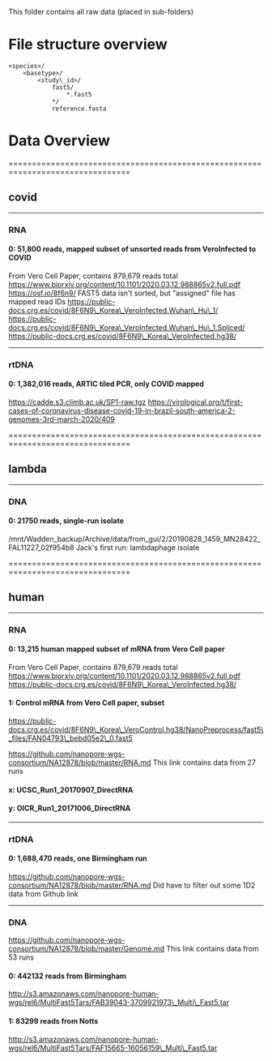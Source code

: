 This folder contains all raw data (placed in sub-folders)

# File structure overview

```
<species>/
    <basetype>/
        <study\_id>/
            fast5/
                *.fast5
            */
            reference.fasta
```

# Data Overview

================================================================================
## covid
--------------------------------------------------------------------------------
### RNA
#### 0: 51,800 reads, mapped subset of unsorted reads from VeroInfected to COVID
From Vero Cell Paper, contains 879,679 reads total
https://www.biorxiv.org/content/10.1101/2020.03.12.988865v2.full.pdf
https://osf.io/8f6n9/
FAST5 data isn't sorted, but "assigned" file has mapped read IDs
https://public-docs.crg.es/covid/8F6N9\_Korea\_VeroInfected.Wuhan\_Hu\_1/
https://public-docs.crg.es/covid/8F6N9\_Korea\_VeroInfected.Wuhan\_Hu\_1.Spliced/
https://public-docs.crg.es/covid/8F6N9\_Korea\_VeroInfected.hg38/

--------------------------------------------------------------------------------
### rtDNA
#### 0: 1,382,016 reads, ARTIC tiled PCR, only COVID mapped
https://cadde.s3.climb.ac.uk/SP1-raw.tgz
https://virological.org/t/first-cases-of-coronavirus-disease-covid-19-in-brazil-south-america-2-genomes-3rd-march-2020/409



================================================================================
## lambda
--------------------------------------------------------------------------------
### DNA
#### 0: 21750 reads, single-run isolate
/mnt/Wadden\_backup/Archive/data/from\_gui/2/20190828\_1459\_MN28422\_FAL11227\_02f954b8
Jack's first run: lambdaphage isolate



================================================================================
## human
--------------------------------------------------------------------------------
### RNA
#### 0: 13,215 human mapped subset of mRNA from Vero Cell paper
From Vero Cell Paper, contains 879,679 reads total
https://www.biorxiv.org/content/10.1101/2020.03.12.988865v2.full.pdf
https://public-docs.crg.es/covid/8F6N9\_Korea\_VeroInfected.hg38/
#### 1: Control mRNA from Vero Cell paper, subset
https://public-docs.crg.es/covid/8F6N9\_Korea\_VeroControl.hg38/NanoPreprocess/fast5\_files/FAN04793\_bebd05e2\_0.fast5

https://github.com/nanopore-wgs-consortium/NA12878/blob/master/RNA.md
This link contains data from 27 runs
#### x: UCSC\_Run1\_20170907\_DirectRNA
#### y: OICR\_Run1\_20171006\_DirectRNA

--------------------------------------------------------------------------------
### rtDNA
#### 0: 1,688,470 reads, one Birmingham run
https://github.com/nanopore-wgs-consortium/NA12878/blob/master/RNA.md
Did have to filter out some 1D2 data from Github link

--------------------------------------------------------------------------------
### DNA
https://github.com/nanopore-wgs-consortium/NA12878/blob/master/Genome.md
This link contains data from 53 runs
#### 0: 442132 reads from Birmingham
http://s3.amazonaws.com/nanopore-human-wgs/rel6/MultiFast5Tars/FAB39043-3709921973\_Multi\_Fast5.tar
#### 1: 83299 reads from Notts
http://s3.amazonaws.com/nanopore-human-wgs/rel6/MultiFast5Tars/FAF15665-16056159\_Multi\_Fast5.tar
